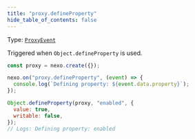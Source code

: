 ```yaml
---
title: "proxy.defineProperty"
hide_table_of_contents: false
---
```


Type: [`ProxyEvent`](../../api/classes/ProxyEvent)

Triggered when `Object.defineProperty` is used.

```javascript
const proxy = nexo.create({});

nexo.on("proxy.defineProperty", (event) => {
  console.log(`Defining property: ${event.data.property}`);
});

Object.defineProperty(proxy, "enabled", {
  value: true,
  writable: false,
});
// Logs: Defining property: enabled
```
